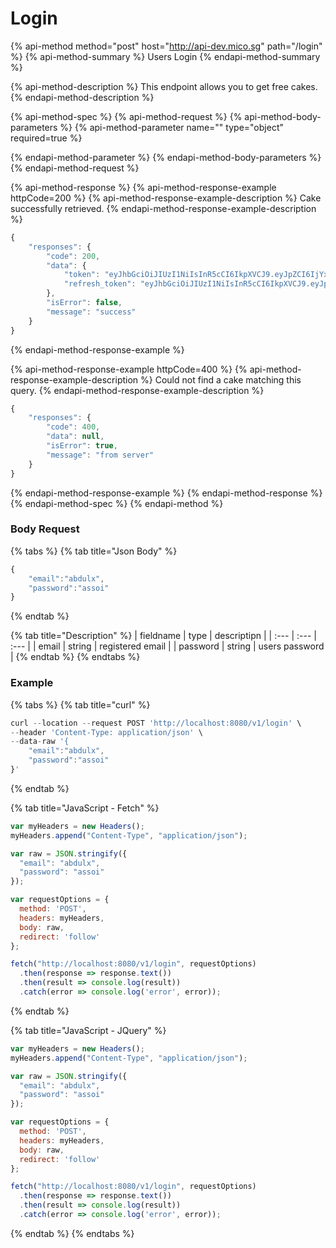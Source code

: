# Login

{% api-method method="post" host="http://api-dev.mico.sg" path="/login" %}
{% api-method-summary %}
Users Login
{% endapi-method-summary %}

{% api-method-description %}
This endpoint allows you to get free cakes.
{% endapi-method-description %}

{% api-method-spec %}
{% api-method-request %}
{% api-method-body-parameters %}
{% api-method-parameter name="" type="object" required=true %}

{% endapi-method-parameter %}
{% endapi-method-body-parameters %}
{% endapi-method-request %}

{% api-method-response %}
{% api-method-response-example httpCode=200 %}
{% api-method-response-example-description %}
Cake successfully retrieved.
{% endapi-method-response-example-description %}

```javascript
{
    "responses": {
        "code": 200,
        "data": {
            "token": "eyJhbGciOiJIUzI1NiIsInR5cCI6IkpXVCJ9.eyJpZCI6IjYxNDk5ZTZiM2ZhNDA0NjIxNWQyODczNyIsImVtYWlsIjoiYWJkdWx4IiwiZGF0YXR5cGUiOiIiLCJleHAiOjE2MzIzNjI1MTZ9.Jenrr6NnYBfj4lRkHNJjLiCjYzh1m8tpHLbi8ouwbEE",
            "refresh_token": "eyJhbGciOiJIUzI1NiIsInR5cCI6IkpXVCJ9.eyJpZCI6IjYxNDk5ZTZiM2ZhNDA0NjIxNWQyODczNyIsImVtYWlsIjoiYWJkdWx4IiwiZGF0YXR5cGUiOiIiLCJleHAiOjE2MzI4ODA5MTZ9.n2AhDdQy6gtx2xHHBXDT_bHrSt2YH7y4i6edjmG9i5Y"
        },
        "isError": false,
        "message": "success"
    }
}
```
{% endapi-method-response-example %}

{% api-method-response-example httpCode=400 %}
{% api-method-response-example-description %}
Could not find a cake matching this query.
{% endapi-method-response-example-description %}

```javascript
{
    "responses": {
        "code": 400,
        "data": null,
        "isError": true,
        "message": "from server"
    }
}
```
{% endapi-method-response-example %}
{% endapi-method-response %}
{% endapi-method-spec %}
{% endapi-method %}

### Body Request

{% tabs %}
{% tab title="Json Body" %}
```javascript
{
    "email":"abdulx",
    "password":"assoi"
}
```
{% endtab %}

{% tab title="Description" %}
| fieldname | type | descriptipn |
| :--- | :--- | :--- |
| email | string | registered email |
| password | string | users password |
{% endtab %}
{% endtabs %}

### Example

{% tabs %}
{% tab title="curl" %}
```javascript
curl --location --request POST 'http://localhost:8080/v1/login' \
--header 'Content-Type: application/json' \
--data-raw '{
    "email":"abdulx",
    "password":"assoi"
}'
```
{% endtab %}

{% tab title="JavaScript - Fetch" %}
```javascript
var myHeaders = new Headers();
myHeaders.append("Content-Type", "application/json");

var raw = JSON.stringify({
  "email": "abdulx",
  "password": "assoi"
});

var requestOptions = {
  method: 'POST',
  headers: myHeaders,
  body: raw,
  redirect: 'follow'
};

fetch("http://localhost:8080/v1/login", requestOptions)
  .then(response => response.text())
  .then(result => console.log(result))
  .catch(error => console.log('error', error));
```
{% endtab %}

{% tab title="JavaScript - JQuery" %}
```javascript
var myHeaders = new Headers();
myHeaders.append("Content-Type", "application/json");

var raw = JSON.stringify({
  "email": "abdulx",
  "password": "assoi"
});

var requestOptions = {
  method: 'POST',
  headers: myHeaders,
  body: raw,
  redirect: 'follow'
};

fetch("http://localhost:8080/v1/login", requestOptions)
  .then(response => response.text())
  .then(result => console.log(result))
  .catch(error => console.log('error', error));
```
{% endtab %}
{% endtabs %}

